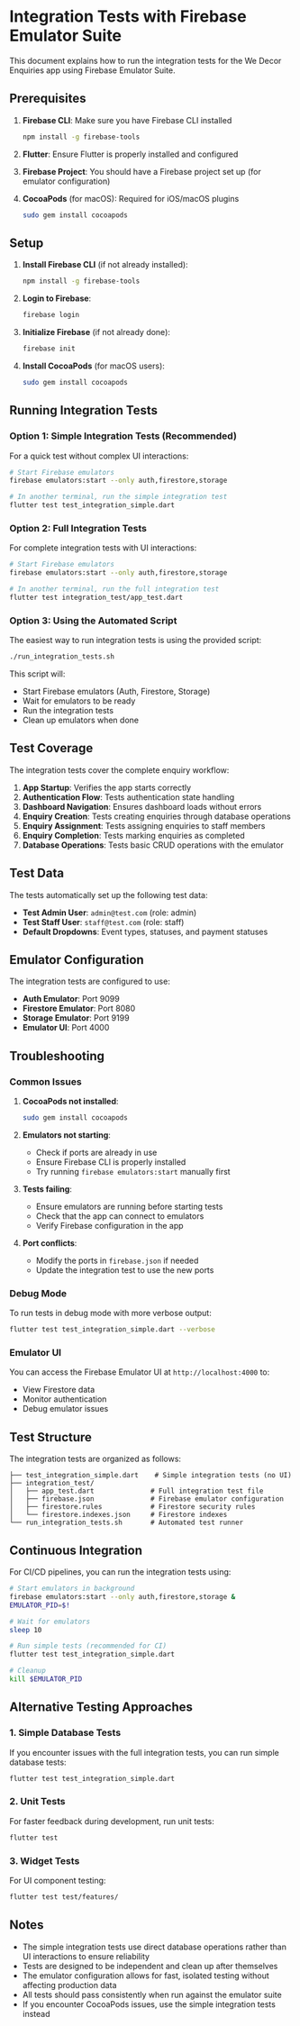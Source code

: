 # Integration Tests with Firebase Emulator Suite

This document explains how to run the integration tests for the We Decor Enquiries app using Firebase Emulator Suite.

## Prerequisites

1. **Firebase CLI**: Make sure you have Firebase CLI installed
   ```bash
   npm install -g firebase-tools
   ```

2. **Flutter**: Ensure Flutter is properly installed and configured

3. **Firebase Project**: You should have a Firebase project set up (for emulator configuration)

4. **CocoaPods** (for macOS): Required for iOS/macOS plugins
   ```bash
   sudo gem install cocoapods
   ```

## Setup

1. **Install Firebase CLI** (if not already installed):
   ```bash
   npm install -g firebase-tools
   ```

2. **Login to Firebase**:
   ```bash
   firebase login
   ```

3. **Initialize Firebase** (if not already done):
   ```bash
   firebase init
   ```

4. **Install CocoaPods** (for macOS users):
   ```bash
   sudo gem install cocoapods
   ```

## Running Integration Tests

### Option 1: Simple Integration Tests (Recommended)

For a quick test without complex UI interactions:

```bash
# Start Firebase emulators
firebase emulators:start --only auth,firestore,storage

# In another terminal, run the simple integration test
flutter test test_integration_simple.dart
```

### Option 2: Full Integration Tests

For complete integration tests with UI interactions:

```bash
# Start Firebase emulators
firebase emulators:start --only auth,firestore,storage

# In another terminal, run the full integration test
flutter test integration_test/app_test.dart
```

### Option 3: Using the Automated Script

The easiest way to run integration tests is using the provided script:

```bash
./run_integration_tests.sh
```

This script will:
- Start Firebase emulators (Auth, Firestore, Storage)
- Wait for emulators to be ready
- Run the integration tests
- Clean up emulators when done

## Test Coverage

The integration tests cover the complete enquiry workflow:

1. **App Startup**: Verifies the app starts correctly
2. **Authentication Flow**: Tests authentication state handling
3. **Dashboard Navigation**: Ensures dashboard loads without errors
4. **Enquiry Creation**: Tests creating enquiries through database operations
5. **Enquiry Assignment**: Tests assigning enquiries to staff members
6. **Enquiry Completion**: Tests marking enquiries as completed
7. **Database Operations**: Tests basic CRUD operations with the emulator

## Test Data

The tests automatically set up the following test data:

- **Test Admin User**: `admin@test.com` (role: admin)
- **Test Staff User**: `staff@test.com` (role: staff)
- **Default Dropdowns**: Event types, statuses, and payment statuses

## Emulator Configuration

The integration tests are configured to use:
- **Auth Emulator**: Port 9099
- **Firestore Emulator**: Port 8080
- **Storage Emulator**: Port 9199
- **Emulator UI**: Port 4000

## Troubleshooting

### Common Issues

1. **CocoaPods not installed**:
   ```bash
   sudo gem install cocoapods
   ```

2. **Emulators not starting**:
   - Check if ports are already in use
   - Ensure Firebase CLI is properly installed
   - Try running `firebase emulators:start` manually first

3. **Tests failing**:
   - Ensure emulators are running before starting tests
   - Check that the app can connect to emulators
   - Verify Firebase configuration in the app

4. **Port conflicts**:
   - Modify the ports in `firebase.json` if needed
   - Update the integration test to use the new ports

### Debug Mode

To run tests in debug mode with more verbose output:

```bash
flutter test test_integration_simple.dart --verbose
```

### Emulator UI

You can access the Firebase Emulator UI at `http://localhost:4000` to:
- View Firestore data
- Monitor authentication
- Debug emulator issues

## Test Structure

The integration tests are organized as follows:

```
├── test_integration_simple.dart    # Simple integration tests (no UI)
├── integration_test/
│   ├── app_test.dart              # Full integration test file
│   ├── firebase.json              # Firebase emulator configuration
│   ├── firestore.rules            # Firestore security rules
│   └── firestore.indexes.json     # Firestore indexes
└── run_integration_tests.sh       # Automated test runner
```

## Continuous Integration

For CI/CD pipelines, you can run the integration tests using:

```bash
# Start emulators in background
firebase emulators:start --only auth,firestore,storage &
EMULATOR_PID=$!

# Wait for emulators
sleep 10

# Run simple tests (recommended for CI)
flutter test test_integration_simple.dart

# Cleanup
kill $EMULATOR_PID
```

## Alternative Testing Approaches

### 1. Simple Database Tests

If you encounter issues with the full integration tests, you can run simple database tests:

```bash
flutter test test_integration_simple.dart
```

### 2. Unit Tests

For faster feedback during development, run unit tests:

```bash
flutter test
```

### 3. Widget Tests

For UI component testing:

```bash
flutter test test/features/
```

## Notes

- The simple integration tests use direct database operations rather than UI interactions to ensure reliability
- Tests are designed to be independent and clean up after themselves
- The emulator configuration allows for fast, isolated testing without affecting production data
- All tests should pass consistently when run against the emulator suite
- If you encounter CocoaPods issues, use the simple integration tests instead 